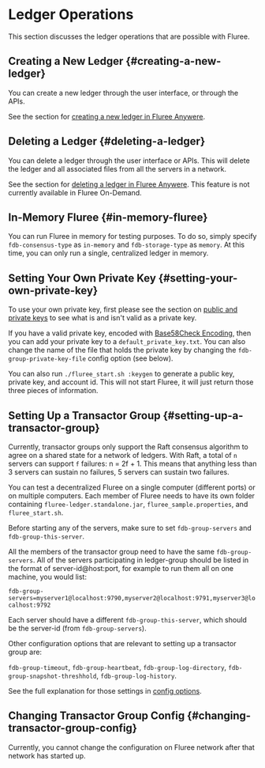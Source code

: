 # Ledger Operations

This section discusses the ledger operations that are possible with Fluree.

## Creating a New Ledger {#creating-a-new-ledger}

You can create a new ledger through the user interface, or through the APIs.

See the section for [creating a new ledger in Fluree Anywere](/reference/http/examples.md#new-db).

## Deleting a Ledger {#deleting-a-ledger}

You can delete a ledger through the user interface or APIs. This will delete the ledger and all associated files from all the servers in a network.

See the section for [deleting a ledger in Fluree Anywere](/reference/http/examples.md#delete-db). This feature is not currently available in Fluree On-Demand.

## In-Memory Fluree {#in-memory-fluree}

You can run Fluree in memory for testing purposes. To do so, simply specify `fdb-consensus-type` as `in-memory` and `fdb-storage-type` as `memory`. At this time, you can only run a single, centralized ledger in memory.


## Setting Your Own Private Key {#setting-your-own-private-key}

To use your own private key, first please see the section on [public and private keys](/concepts/identity/auth_records.md#generating_keys) to see what is and isn't valid as a private key.

If you have a valid private key, encoded with [Base58Check Encoding](/concepts/identity/auth_records.md#generating_keys), then you can add your private key to a `default_private_key.txt`. You can also change the name of the file that holds the private key by changing the `fdb-group-private-key-file` config option (see below).

You can also run `./fluree_start.sh :keygen` to generate a public key, private key, and account id. This will not start Fluree, it will just return those three pieces of information.

## Setting Up a Transactor Group {#setting-up-a-transactor-group}

Currently, transactor groups only support the Raft consensus algorithm to agree on a shared state for a network of ledgers. With Raft, a total of `n` servers can support `f` failures: n = 2f + 1. This means that anything less than 3 servers can sustain no failures, 5 servers can sustain two failures.

You can test a decentralized Fluree on a single computer (different ports) or on multiple computers. Each member of Fluree needs to have its own folder containing `fluree-ledger.standalone.jar`, `fluree_sample.properties`, and `fluree_start.sh`.

Before starting any of the servers, make sure to set `fdb-group-servers` and `fdb-group-this-server`.

All the members of the transactor group need to have the same `fdb-group-servers`. All of the servers participating in ledger-group should be listed in the format of server-id@host:port, for example to run them all on one machine, you would list:

`fdb-group-servers=myserver1@localhost:9790,myserver2@localhost:9791,myserver3@localhost:9792`

Each server should have a different `fdb-group-this-server`, which should be the server-id (from `fdb-group-servers`).

Other configuration options that are relevant to setting up a transactor group are:

`fdb-group-timeout`, `fdb-group-heartbeat`, `fdb-group-log-directory`, `fdb-group-snapshot-threshhold`, `fdb-group-log-history`.

See the full explanation for those settings in [config options](#config-options).

## Changing Transactor Group Config {#changing-transactor-group-config}

Currently, you cannot change the configuration on Fluree network after that network has started up.
